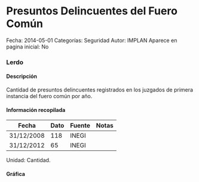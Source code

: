 Presuntos Delincuentes del Fuero Común
=====

Fecha: 2014-05-01
Categorías: Seguridad
Autor: IMPLAN
Aparece en pagina inicial: No

### Lerdo

#### Descripción

Cantidad de presuntos delincuentes registrados en los juzgados de primera instancia del fuero común por año.

#### Información recopilada

<table class="table table-hover table-bordered matriz">
  <thead>
    <tr><th>Fecha</th><th>Dato</th><th>Fuente</th><th>Notas</th></tr>
  </thead>
  <tbody>
    <tr><td class="centrado">31/12/2008</td><td class="derecha">118</td><td>INEGI</td><td></td></tr>
    <tr><td class="centrado">31/12/2012</td><td class="derecha">65</td><td>INEGI</td><td></td></tr>
  </tbody>
</table>

Unidad: Cantidad.

#### Gráfica

<div id="Morrisgnvzpuke" class="grafica"></div>
  <!-- JAVASCRIPT DE LA GRAFICA EN Morrisgnvzpuke -->
  <script>
  new Morris.Line({
    element: 'Morrisgnvzpuke',
    data: [
      { fecha: '2008-12-31', dato: 118 },
      { fecha: '2012-12-31', dato: 65 }
    ],
    xkey: 'fecha',
    ykeys: ['dato'],
    labels: ['Dato'],
    lineColors: ['#FF5B02'],
    xLabelFormat: function(d) {
      return d.getDate()+'/'+(d.getMonth()+1)+'/'+d.getFullYear();
    },
    dateFormat: function (ts) {
      var d = new Date(ts);
      return d.getDate() + '/' + (d.getMonth() + 1) + '/' + d.getFullYear();
    }
  });
  </script>

